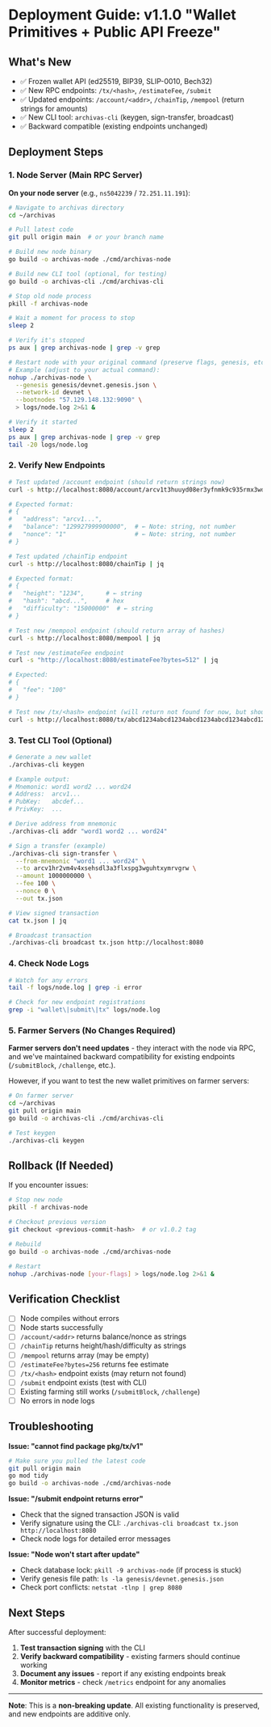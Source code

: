 # Deployment Guide: v1.1.0 "Wallet Primitives + Public API Freeze"

## What's New

- ✅ Frozen wallet API (ed25519, BIP39, SLIP-0010, Bech32)
- ✅ New RPC endpoints: `/tx/<hash>`, `/estimateFee`, `/submit`
- ✅ Updated endpoints: `/account/<addr>`, `/chainTip`, `/mempool` (return strings for amounts)
- ✅ New CLI tool: `archivas-cli` (keygen, sign-transfer, broadcast)
- ✅ Backward compatible (existing endpoints unchanged)

## Deployment Steps

### 1. Node Server (Main RPC Server)

**On your node server** (e.g., `ns5042239` / `72.251.11.191`):

```bash
# Navigate to archivas directory
cd ~/archivas

# Pull latest code
git pull origin main  # or your branch name

# Build new node binary
go build -o archivas-node ./cmd/archivas-node

# Build new CLI tool (optional, for testing)
go build -o archivas-cli ./cmd/archivas-cli

# Stop old node process
pkill -f archivas-node

# Wait a moment for process to stop
sleep 2

# Verify it's stopped
ps aux | grep archivas-node | grep -v grep

# Restart node with your original command (preserve flags, genesis, etc.)
# Example (adjust to your actual command):
nohup ./archivas-node \
  --genesis genesis/devnet.genesis.json \
  --network-id devnet \
  --bootnodes "57.129.148.132:9090" \
  > logs/node.log 2>&1 &

# Verify it started
sleep 2
ps aux | grep archivas-node | grep -v grep
tail -20 logs/node.log
```

### 2. Verify New Endpoints

```bash
# Test updated /account endpoint (should return strings now)
curl -s http://localhost:8080/account/arcv1t3huuyd08er3yfnmk9c935rmx3wdh5j6m2uc9d | jq

# Expected format:
# {
#   "address": "arcv1...",
#   "balance": "129927999900000",  # ← Note: string, not number
#   "nonce": "1"                   # ← Note: string, not number
# }

# Test updated /chainTip endpoint
curl -s http://localhost:8080/chainTip | jq

# Expected format:
# {
#   "height": "1234",      # ← string
#   "hash": "abcd...",     # hex
#   "difficulty": "15000000"  # ← string
# }

# Test new /mempool endpoint (should return array of hashes)
curl -s http://localhost:8080/mempool | jq

# Test new /estimateFee endpoint
curl -s "http://localhost:8080/estimateFee?bytes=512" | jq

# Expected:
# {
#   "fee": "100"
# }

# Test new /tx/<hash> endpoint (will return not found for now, but shouldn't error)
curl -s http://localhost:8080/tx/abcd1234abcd1234abcd1234abcd1234abcd1234abcd1234abcd1234abcd1234 | jq
```

### 3. Test CLI Tool (Optional)

```bash
# Generate a new wallet
./archivas-cli keygen

# Example output:
# Mnemonic: word1 word2 ... word24
# Address:  arcv1...
# PubKey:   abcdef...
# PrivKey:  ...

# Derive address from mnemonic
./archivas-cli addr "word1 word2 ... word24"

# Sign a transfer (example)
./archivas-cli sign-transfer \
  --from-mnemonic "word1 ... word24" \
  --to arcv1hr2vm4v4xsehsdl3a3flxspg3wguhtxymrvgrw \
  --amount 1000000000 \
  --fee 100 \
  --nonce 0 \
  --out tx.json

# View signed transaction
cat tx.json | jq

# Broadcast transaction
./archivas-cli broadcast tx.json http://localhost:8080
```

### 4. Check Node Logs

```bash
# Watch for any errors
tail -f logs/node.log | grep -i error

# Check for new endpoint registrations
grep -i "wallet\|submit\|tx" logs/node.log
```

### 5. Farmer Servers (No Changes Required)

**Farmer servers don't need updates** - they interact with the node via RPC, and we've maintained backward compatibility for existing endpoints (`/submitBlock`, `/challenge`, etc.).

However, if you want to test the new wallet primitives on farmer servers:

```bash
# On farmer server
cd ~/archivas
git pull origin main
go build -o archivas-cli ./cmd/archivas-cli

# Test keygen
./archivas-cli keygen
```

## Rollback (If Needed)

If you encounter issues:

```bash
# Stop new node
pkill -f archivas-node

# Checkout previous version
git checkout <previous-commit-hash>  # or v1.0.2 tag

# Rebuild
go build -o archivas-node ./cmd/archivas-node

# Restart
nohup ./archivas-node [your-flags] > logs/node.log 2>&1 &
```

## Verification Checklist

- [ ] Node compiles without errors
- [ ] Node starts successfully
- [ ] `/account/<addr>` returns balance/nonce as strings
- [ ] `/chainTip` returns height/hash/difficulty as strings
- [ ] `/mempool` returns array (may be empty)
- [ ] `/estimateFee?bytes=256` returns fee estimate
- [ ] `/tx/<hash>` endpoint exists (may return not found)
- [ ] `/submit` endpoint exists (test with CLI)
- [ ] Existing farming still works (`/submitBlock`, `/challenge`)
- [ ] No errors in node logs

## Troubleshooting

**Issue: "cannot find package pkg/tx/v1"**
```bash
# Make sure you pulled the latest code
git pull origin main
go mod tidy
go build -o archivas-node ./cmd/archivas-node
```

**Issue: "/submit endpoint returns error"**
- Check that the signed transaction JSON is valid
- Verify signature using the CLI: `./archivas-cli broadcast tx.json http://localhost:8080`
- Check node logs for detailed error messages

**Issue: "Node won't start after update"**
- Check database lock: `pkill -9 archivas-node` (if process is stuck)
- Verify genesis file path: `ls -la genesis/devnet.genesis.json`
- Check port conflicts: `netstat -tlnp | grep 8080`

## Next Steps

After successful deployment:

1. **Test transaction signing** with the CLI
2. **Verify backward compatibility** - existing farmers should continue working
3. **Document any issues** - report if any existing endpoints break
4. **Monitor metrics** - check `/metrics` endpoint for any anomalies

---

**Note**: This is a **non-breaking update**. All existing functionality is preserved, and new endpoints are additive only.

